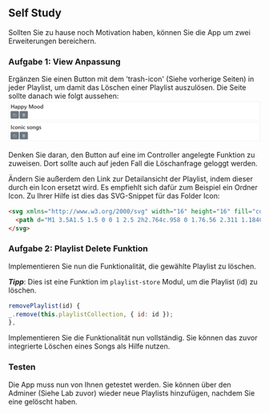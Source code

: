 ## Self Study

Sollten Sie zu hause noch Motivation haben, können Sie die App um zwei Erweiterungen bereichern.

### Aufgabe 1: View Anpassung
Ergänzen Sie einen Button mit dem 'trash-icon' (Siehe vorherige Seiten) in jeder Playlist, um damit das Löschen einer Playlist auszulösen.
Die Seite sollte danach wie folgt aussehen:
![img.png](img/self_study.png)

Denken Sie daran, den Button auf eine im Controller angelegte Funktion zu zuweisen. Dort sollte auch auf jeden Fall die Löschanfrage geloggt werden.

Ändern Sie außerdem den Link zur Detailansicht der Playlist, indem dieser durch ein Icon ersetzt wird. Es empfiehlt sich dafür zum Beispiel ein Ordner Icon.
Zu Ihrer Hilfe ist dies das SVG-Snippet für das Folder Icon:
~~~ html
<svg xmlns="http://www.w3.org/2000/svg" width="16" height="16" fill="currentColor" class="bi bi-folder2-open" viewBox="0 0 16 16">
  <path d="M1 3.5A1.5 1.5 0 0 1 2.5 2h2.764c.958 0 1.76.56 2.311 1.184C7.985 3.648 8.48 4 9 4h4.5A1.5 1.5 0 0 1 15 5.5v.64c.57.265.94.876.856 1.546l-.64 5.124A2.5 2.5 0 0 1 12.733 15H3.266a2.5 2.5 0 0 1-2.481-2.19l-.64-5.124A1.5 1.5 0 0 1 1 6.14V3.5zM2 6h12v-.5a.5.5 0 0 0-.5-.5H9c-.964 0-1.71-.629-2.174-1.154C6.374 3.334 5.82 3 5.264 3H2.5a.5.5 0 0 0-.5.5V6zm-.367 1a.5.5 0 0 0-.496.562l.64 5.124A1.5 1.5 0 0 0 3.266 14h9.468a1.5 1.5 0 0 0 1.489-1.314l.64-5.124A.5.5 0 0 0 14.367 7H1.633z"/>
</svg>
~~~

### Aufgabe 2: Playlist Delete Funktion
Implementieren Sie nun die Funktionalität, die gewählte Playlist zu löschen.

***Tipp***: Dies ist eine Funktion im `playlist-store` Modul, um die Playlist (id) zu löschen.
~~~ js 
removePlaylist(id) {
_.remove(this.playlistCollection, { id: id });
},
~~~

Implementieren Sie die Funktionalität nun vollständig. Sie können das zuvor integrierte Löschen eines Songs als Hilfe nutzen.

### Testen
Die App muss nun von Ihnen getestet werden. Sie können über den Adminer (Siehe Lab zuvor) wieder neue Playlists hinzufügen, nachdem Sie eine gelöscht haben.
